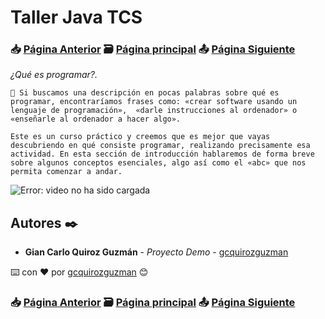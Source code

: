 # Taller Java TCS                                                                       
### 📥 [Página Anterior](https://github.com/gcquirozguzman/java-tcs-202001)          🗃️ [Página principal](https://github.com/gcquirozguzman/java-tcs-202001)          📤 [Página Siguiente](https://github.com/gcquirozguzman/java-tcs-202001/tree/HUPCJ00001)

_¿Qué es programar?._

```
📢 Si buscamos una descripción en pocas palabras sobre qué es programar, encontraríamos frases como: «crear software usando un lenguaje de programación»,  «darle instrucciones al ordenador» o «enseñarle al ordenador a hacer algo».

Este es un curso práctico y creemos que es mejor que vayas descubriendo en qué consiste programar, realizando precisamente esa actividad. En esta sección de introducción hablaremos de forma breve sobre algunos conceptos esenciales, algo así como el «abc» que nos permita comenzar a andar.
```

![Error: video no ha sido cargada](https://www.youtube.com/watch?v=X5Wkp1gsNik)


## Autores ✒️

* **Gian Carlo Quiroz Guzmán** - *Proyecto Demo* - [gcquirozguzman](https://github.com/gcquirozguzman)

⌨️ con ❤️ por [gcquirozguzman](https://github.com/gcquirozguzman) 😊

### 📥 [Página Anterior](https://github.com/gcquirozguzman/java-tcs-202001)          🗃️ [Página principal](https://github.com/gcquirozguzman/java-tcs-202001)          📤 [Página Siguiente](https://github.com/gcquirozguzman/java-tcs-202001/tree/CNAAA00001)
